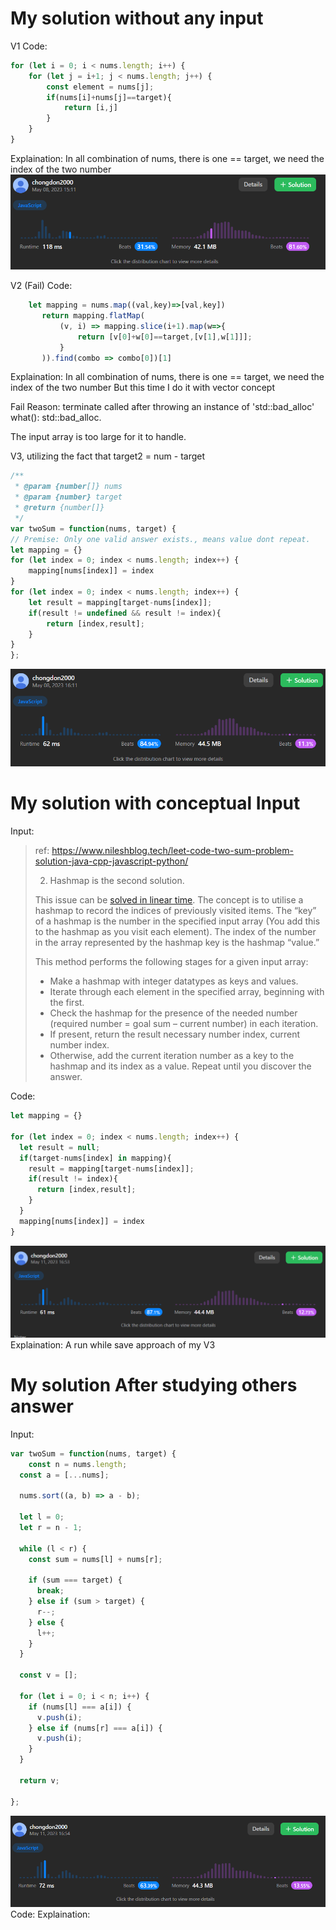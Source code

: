 # My solution without any input


V1
Code:
```js
for (let i = 0; i < nums.length; i++) {
    for (let j = i+1; j < nums.length; j++) {
        const element = nums[j];
        if(nums[i]+nums[j]==target){
            return [i,j]
        }
    }
}
```
Explaination:
In all combination of nums, there is one == target, we need the index of the two number
![](../../z.Images/Pasted%20image%2020230508161255.png)

V2 (Fail)
Code:
```js
    let mapping = nums.map((val,key)=>[val,key])
       return mapping.flatMap(
           (v, i) => mapping.slice(i+1).map(w=>{
               return [v[0]+w[0]==target,[v[1],w[1]]];
           }
       )).find(combo => combo[0])[1]
```
Explaination:
In all combination of nums, there is one == target, we need the index of the two number
But this time I do it with vector concept

Fail Reason: terminate called after throwing an instance of 'std::bad_alloc' what():  std::bad_alloc.

The input array is too large for it to handle.

V3, utilizing the fact that target2 = num - target

```js
/**
 * @param {number[]} nums
 * @param {number} target
 * @return {number[]}
 */
var twoSum = function(nums, target) {
// Premise: Only one valid answer exists., means value dont repeat.
let mapping = {}
for (let index = 0; index < nums.length; index++) {
    mapping[nums[index]] = index
}
for (let index = 0; index < nums.length; index++) {
    let result = mapping[target-nums[index]];
    if(result != undefined && result != index){
        return [index,result];
    }
}
};
```
![](../../z.Images/Pasted%20image%2020230508161232.png)
# My solution with conceptual Input

Input:
> ref: https://www.nileshblog.tech/leet-code-two-sum-problem-solution-java-cpp-javascript-python/
> 
> 2) Hashmap is the second solution.
> 
> This issue can be [solved in linear time](https://www.nileshblog.tech/solve-subarray-sums-divisible-by-k-a-linear-time-complexity-approach/). The concept is to utilise a hashmap to record the indices of previously visited items. The “key” of a hashmap is the number in the specified input array (You add this to the hashmap as you visit each element). The index of the number in the array represented by the hashmap key is the hashmap “value.”
> 
> This method performs the following stages for a given input array:
> 
> -   Make a hashmap with integer datatypes as keys and values.
> -   Iterate through each element in the specified array, beginning with the first.
> -   Check the hashmap for the presence of the needed number (required number = goal sum – current number) in each iteration.
> -   If present, return the result necessary number index, current number index.
> -   Otherwise, add the current iteration number as a key to the hashmap and its index as a value. Repeat until you discover the answer.


Code:
```js
let mapping = {}

for (let index = 0; index < nums.length; index++) {
  let result = null;
  if(target-nums[index] in mapping){
    result = mapping[target-nums[index]];
    if(result != index){
      return [index,result];
    }
  }
  mapping[nums[index]] = index
}
```
![](../../z.Images/Pasted%20image%2020230511165357.png)
Explaination:
A run while save approach of my V3

# My solution After studying others answer
Input:
```js
var twoSum = function(nums, target) {
    const n = nums.length;
  const a = [...nums];

  nums.sort((a, b) => a - b);

  let l = 0;
  let r = n - 1;

  while (l < r) {
    const sum = nums[l] + nums[r];

    if (sum === target) {
      break;
    } else if (sum > target) {
      r--;
    } else {
      l++;
    }
  }

  const v = [];

  for (let i = 0; i < n; i++) {
    if (nums[l] === a[i]) {
      v.push(i);
    } else if (nums[r] === a[i]) {
      v.push(i);
    }
  }

  return v;

};
```
![](../../z.Images/Pasted%20image%2020230511165511.png)
Code:
Explaination: